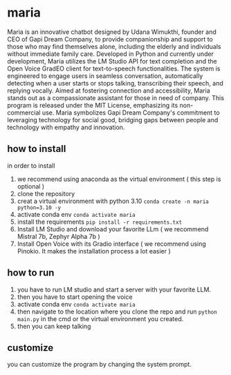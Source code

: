 # maria

Maria is an innovative chatbot designed by Udana Wimukthi, founder and CEO of Gapi Dream Company, to provide companionship and support to those who may find themselves alone, including the elderly and individuals without immediate family care. Developed in Python and currently under development, Maria utilizes the LM Studio API for text completion and the Open Voice GradEO client for text-to-speech functionalities. The system is engineered to engage users in seamless conversation, automatically detecting when a user starts or stops talking, transcribing their speech, and replying vocally. Aimed at fostering connection and accessibility, Maria stands out as a compassionate assistant for those in need of company. This program is released under the MIT License, emphasizing its non-commercial use. Maria symbolizes Gapi Dream Company's commitment to leveraging technology for social good, bridging gaps between people and technology with empathy and innovation.

## how to install 

in order to install 
1. we recommend using anaconda as the virtual environment ( this step is optional )
2. clone the repository
3. creat a virtual environment with python 3.10 `conda create -n maria python=3.10 -y`
4. activate conda env `conda activate maria`
5. install the requirements `pip install -r requirements.txt`
6. Install LM Studio and download your favorite LLm ( we recommend Mistral 7b, Zephyr Alpha 7b )
7. Install Open Voice with its Gradio interface ( we recommend using Pinokio. It makes the installation process a lot easier )

## how to run

1. you have to run LM studio and start a server with your favorite LLM.
2. then you have to start opening the voice
3. activate conda env `conda activate maria`
4. then navigate to the location where you clone the repo and run  `python main.py` in the cmd or the virtual environment you created.
5. then you can keep talking

## customize

you can customize the program by changing the system prompt.
